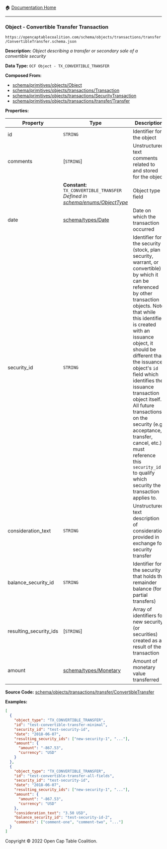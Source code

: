 :house: [Documentation Home](../../../../../README.md)

---

### Object - Convertible Transfer Transaction

`https://opencaptablecoalition.com/schema/objects/transactions/transfer/ConvertibleTransfer.schema.json`

**Description:** _Object describing a transfer or secondary sale of a convertible security_

**Data Type:** `OCF Object - TX_CONVERTIBLE_TRANSFER`

**Composed From:**

- [schema/primitives/objects/Object](../../../primitives/objects/Object.md)
- [schema/primitives/objects/transactions/Transaction](../../../primitives/objects/transactions/Transaction.md)
- [schema/primitives/objects/transactions/SecurityTransaction](../../../primitives/objects/transactions/SecurityTransaction.md)
- [schema/primitives/objects/transactions/transfer/Transfer](../../../primitives/objects/transactions/transfer/Transfer.md)

**Properties:**

| Property               | Type                                                                                                             | Description                                                                                                                                                                                                                                                                                                                                                                                                                                                                                                 | Required   |
| ---------------------- | ---------------------------------------------------------------------------------------------------------------- | ----------------------------------------------------------------------------------------------------------------------------------------------------------------------------------------------------------------------------------------------------------------------------------------------------------------------------------------------------------------------------------------------------------------------------------------------------------------------------------------------------------- | ---------- |
| id                     | `STRING`                                                                                                         | Identifier for the object                                                                                                                                                                                                                                                                                                                                                                                                                                                                                   | `REQUIRED` |
| comments               | [`STRING`]                                                                                                       | Unstructured text comments related to and stored for the object                                                                                                                                                                                                                                                                                                                                                                                                                                             | -          |
|                        | **Constant:** `TX_CONVERTIBLE_TRANSFER`</br>_Defined in [schema/enums/ObjectType](../../../enums/ObjectType.md)_ | Object type field                                                                                                                                                                                                                                                                                                                                                                                                                                                                                           | -          |
| date                   | [schema/types/Date](../../../types/Date.md)                                                                      | Date on which the transaction occurred                                                                                                                                                                                                                                                                                                                                                                                                                                                                      | `REQUIRED` |
| security_id            | `STRING`                                                                                                         | Identifier for the security (stock, plan security, warrant, or convertible) by which it can be referenced by other transaction objects. Note that while this identifier is created with an issuance object, it should be different than the issuance object's `id` field which identifies the issuance transaction object itself. All future transactions on the security (e.g. acceptance, transfer, cancel, etc.) must reference this `security_id` to qualify which security the transaction applies to. | `REQUIRED` |
| consideration_text     | `STRING`                                                                                                         | Unstructured text description of consideration provided in exchange for security transfer                                                                                                                                                                                                                                                                                                                                                                                                                   | -          |
| balance_security_id    | `STRING`                                                                                                         | Identifier for the security that holds the remainder balance (for partial transfers)                                                                                                                                                                                                                                                                                                                                                                                                                        | -          |
| resulting_security_ids | [`STRING`]                                                                                                       | Array of identifiers for new security (or securities) created as a result of the transaction                                                                                                                                                                                                                                                                                                                                                                                                                | `REQUIRED` |
| amount                 | [schema/types/Monetary](../../../types/Monetary.md)                                                              | Amount of monetary value transferred                                                                                                                                                                                                                                                                                                                                                                                                                                                                        | `REQUIRED` |

**Source Code:** [schema/objects/transactions/transfer/ConvertibleTransfer](../../../../../../schema/objects/transactions/transfer/ConvertibleTransfer.schema.json)

**Examples:**

```json
[
  {
    "object_type": "TX_CONVERTIBLE_TRANSFER",
    "id": "test-convertible-transfer-minimal",
    "security_id": "test-security-id",
    "date": "2018-06-07",
    "resulting_security_ids": ["new-security-1", "..."],
    "amount": {
      "amount": "-867.53",
      "currency": "USD"
    }
  },
  {
    "object_type": "TX_CONVERTIBLE_TRANSFER",
    "id": "test-convertible-transfer-all-fields",
    "security_id": "test-security-id",
    "date": "2018-06-07",
    "resulting_security_ids": ["new-security-1", "..."],
    "amount": {
      "amount": "-867.53",
      "currency": "USD"
    },
    "consideration_text": "3.50 USD",
    "balance_security_id": "test-security-id-2",
    "comments": ["comment-one", "comment-two", "..."]
  }
]
```

Copyright © 2022 Open Cap Table Coalition.
